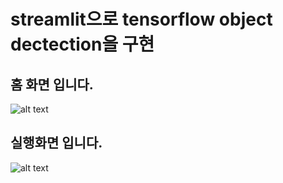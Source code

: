 # streamlit으로 tensorflow object dectection을 구현

## 홈 화면 입니다.
![alt text](https://blog.kakaocdn.net/dn/b6eZfu/btrpusY6TfA/RFr0xkZe99yeb0mwpkyi4k/img.png)


## 실행화면 입니다.
![alt text](https://blog.kakaocdn.net/dn/FaWes/btrpu6BqXtP/yghVwlpe4P1VjzoVLtt6CK/img.png)




